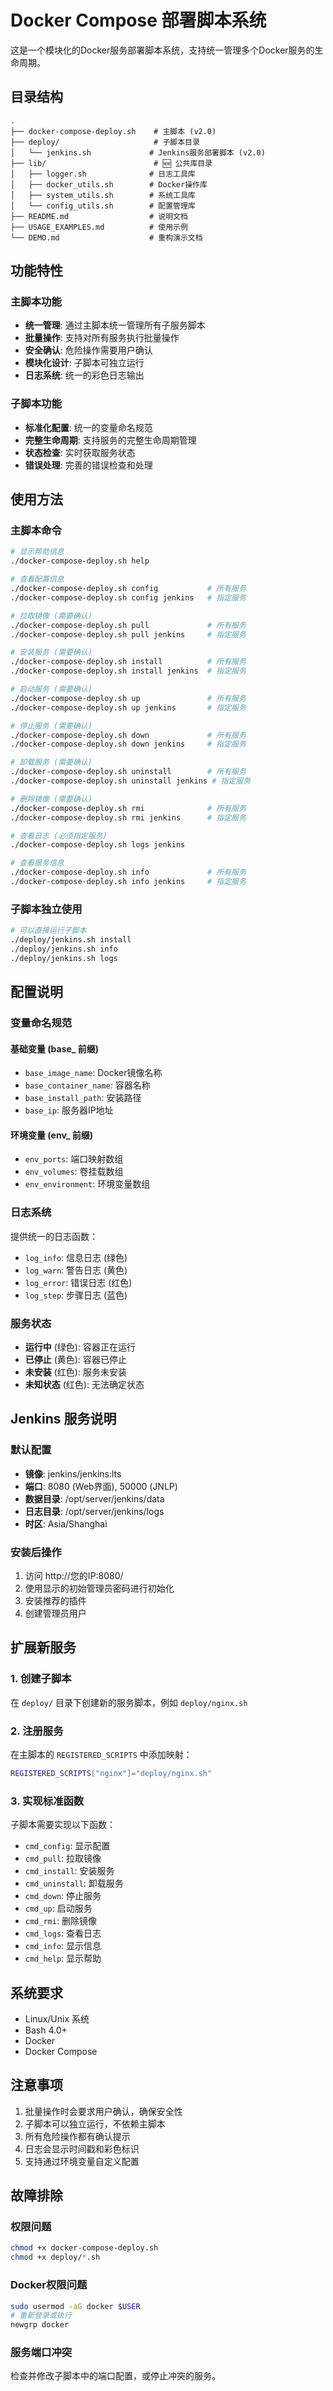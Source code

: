 # Docker Compose 部署脚本系统

这是一个模块化的Docker服务部署脚本系统，支持统一管理多个Docker服务的生命周期。

## 目录结构

```
.
├── docker-compose-deploy.sh    # 主脚本 (v2.0)
├── deploy/                     # 子脚本目录
│   └── jenkins.sh             # Jenkins服务部署脚本 (v2.0)
├── lib/                        # 🆕 公共库目录
│   ├── logger.sh              # 日志工具库
│   ├── docker_utils.sh        # Docker操作库
│   ├── system_utils.sh        # 系统工具库
│   └── config_utils.sh        # 配置管理库
├── README.md                  # 说明文档
├── USAGE_EXAMPLES.md          # 使用示例
└── DEMO.md                    # 重构演示文档
```

## 功能特性

### 主脚本功能
- **统一管理**: 通过主脚本统一管理所有子服务脚本
- **批量操作**: 支持对所有服务执行批量操作
- **安全确认**: 危险操作需要用户确认
- **模块化设计**: 子脚本可独立运行
- **日志系统**: 统一的彩色日志输出

### 子脚本功能
- **标准化配置**: 统一的变量命名规范
- **完整生命周期**: 支持服务的完整生命周期管理
- **状态检查**: 实时获取服务状态
- **错误处理**: 完善的错误检查和处理

## 使用方法

### 主脚本命令

```bash
# 显示帮助信息
./docker-compose-deploy.sh help

# 查看配置信息
./docker-compose-deploy.sh config           # 所有服务
./docker-compose-deploy.sh config jenkins   # 指定服务

# 拉取镜像 (需要确认)
./docker-compose-deploy.sh pull             # 所有服务
./docker-compose-deploy.sh pull jenkins     # 指定服务

# 安装服务 (需要确认)
./docker-compose-deploy.sh install          # 所有服务
./docker-compose-deploy.sh install jenkins  # 指定服务

# 启动服务 (需要确认)
./docker-compose-deploy.sh up               # 所有服务
./docker-compose-deploy.sh up jenkins       # 指定服务

# 停止服务 (需要确认)
./docker-compose-deploy.sh down             # 所有服务
./docker-compose-deploy.sh down jenkins     # 指定服务

# 卸载服务 (需要确认)
./docker-compose-deploy.sh uninstall        # 所有服务
./docker-compose-deploy.sh uninstall jenkins # 指定服务

# 删除镜像 (需要确认)
./docker-compose-deploy.sh rmi              # 所有服务
./docker-compose-deploy.sh rmi jenkins      # 指定服务

# 查看日志 (必须指定服务)
./docker-compose-deploy.sh logs jenkins

# 查看服务信息
./docker-compose-deploy.sh info             # 所有服务
./docker-compose-deploy.sh info jenkins     # 指定服务
```

### 子脚本独立使用

```bash
# 可以直接运行子脚本
./deploy/jenkins.sh install
./deploy/jenkins.sh info
./deploy/jenkins.sh logs
```

## 配置说明

### 变量命名规范

#### 基础变量 (base_ 前缀)
- `base_image_name`: Docker镜像名称
- `base_container_name`: 容器名称
- `base_install_path`: 安装路径
- `base_ip`: 服务器IP地址

#### 环境变量 (env_ 前缀)
- `env_ports`: 端口映射数组
- `env_volumes`: 卷挂载数组
- `env_environment`: 环境变量数组

### 日志系统

提供统一的日志函数：
- `log_info`: 信息日志 (绿色)
- `log_warn`: 警告日志 (黄色)
- `log_error`: 错误日志 (红色)
- `log_step`: 步骤日志 (蓝色)

### 服务状态

- **运行中** (绿色): 容器正在运行
- **已停止** (黄色): 容器已停止
- **未安装** (红色): 服务未安装
- **未知状态** (红色): 无法确定状态

## Jenkins 服务说明

### 默认配置
- **镜像**: jenkins/jenkins:lts
- **端口**: 8080 (Web界面), 50000 (JNLP)
- **数据目录**: /opt/server/jenkins/data
- **日志目录**: /opt/server/jenkins/logs
- **时区**: Asia/Shanghai

### 安装后操作
1. 访问 http://您的IP:8080/
2. 使用显示的初始管理员密码进行初始化
3. 安装推荐的插件
4. 创建管理员用户

## 扩展新服务

### 1. 创建子脚本
在 `deploy/` 目录下创建新的服务脚本，例如 `deploy/nginx.sh`

### 2. 注册服务
在主脚本的 `REGISTERED_SCRIPTS` 中添加映射：
```bash
REGISTERED_SCRIPTS["nginx"]="deploy/nginx.sh"
```

### 3. 实现标准函数
子脚本需要实现以下函数：
- `cmd_config`: 显示配置
- `cmd_pull`: 拉取镜像
- `cmd_install`: 安装服务
- `cmd_uninstall`: 卸载服务
- `cmd_down`: 停止服务
- `cmd_up`: 启动服务
- `cmd_rmi`: 删除镜像
- `cmd_logs`: 查看日志
- `cmd_info`: 显示信息
- `cmd_help`: 显示帮助

## 系统要求

- Linux/Unix 系统
- Bash 4.0+
- Docker
- Docker Compose

## 注意事项

1. 批量操作时会要求用户确认，确保安全性
2. 子脚本可以独立运行，不依赖主脚本
3. 所有危险操作都有确认提示
4. 日志会显示时间戳和彩色标识
5. 支持通过环境变量自定义配置

## 故障排除

### 权限问题
```bash
chmod +x docker-compose-deploy.sh
chmod +x deploy/*.sh
```

### Docker权限问题
```bash
sudo usermod -aG docker $USER
# 重新登录或执行
newgrp docker
```

### 服务端口冲突
检查并修改子脚本中的端口配置，或停止冲突的服务。